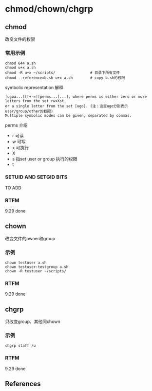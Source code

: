 
# chmod/chown/chgrp

## chmod

改变文件的权限

### 常用示例

```text
chmod 644 a.sh
chmod u+x a.sh
chmod -R u+x ~/scripts/                # 目录下所有文件
chmod --reference=b.sh u+x a.sh        # copy b.sh的权限
```

symbolic representation 解释

    [ugoa...][[+-=][perms...]...], where perms is either zero or more letters from the set rwxXst, 
    or a single letter from the set [ugo]. (注：这里ugo分别表示user/group/other的权限)
    Multiple symbolic modes can be given, separated by commas.

perms 介绍

- r 可读
- w 可写
- x 可执行
- X 
- s 指set user or group 执行的权限
- t

### SETUID AND SETGID BITS

TO ADD

### RTFM

9.29 done

## chown

改变文件的owner和group

### 示例

```text
chown testuser a.sh
chown testuser:testgroup a.sh
chown -R testuser ~/scripts/
```
### RTFM

9.29 done

## chgrp

只改变group，其他同chown

### 示例

```text
chgrp staff /u
```

### RTFM

9.29 done

## References

